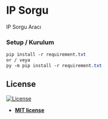 # IP Sorgu
IP Sorgu Aracı

### Setup / Kurulum

```css
pip install -r requirement.txt
or / veya
py -m pip install -r requirement.txt
```

## License

[![License](http://img.shields.io/:license-mit-blue.svg?style=flat-square)](http://badges.mit-license.org)

- **[MIT license](http://opensource.org/licenses/mit-license.php)**
